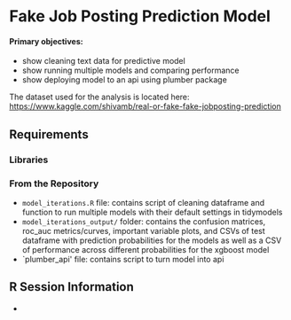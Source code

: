# Fake Job Posting Prediction Model
#### Primary objectives: 
- show cleaning text data for predictive model
- show running multiple models and comparing performance
- show deploying model to an api using plumber package

The dataset used for the analysis is located here: https://www.kaggle.com/shivamb/real-or-fake-fake-jobposting-prediction

## Requirements

### Libraries

### From the Repository

- `model_iterations.R` file: contains script of cleaning dataframe and function to run multiple models with their default settings in tidymodels
- `model_iterations_output/` folder: contains the confusion matrices, roc_auc metrics/curves, important variable plots, and CSVs of test dataframe with prediction probabilities 
    for the models as well as a CSV of performance across different probabilities for the xgboost model
- `plumber_api' file: contains script to turn model into api

## R Session Information

-

